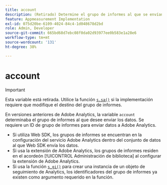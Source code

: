 ```yaml
---
title: account
description: (Retirado) Determine el grupo de informes al que se envían los datos.
feature: Appmeasurement Implementation
exl-id: 075d20be-6109-4024-84c4-1d048678d2bd
role: Admin, Developer
source-git-commit: 665bd68d7ebc08f0da02d93977ee0b583e1a28e6
workflow-type: tm+mt
source-wordcount: '131'
ht-degree: 38%

---
```


# account

>[!IMPORTANT]
>
>Esta variable está retirada. Utilice la función [`s.sa()`](../functions/sa-method.md) si la implementación requiere que modifique el destino del grupo de informes.

En versiones anteriores de Adobe Analytics, la variable `account` determinaba el grupo de informes al que desee enviar los datos. Se requiere un ID de grupo de informes para enviar datos a Adobe Analytics.

* Si utiliza Web SDK, los grupos de informes se encuentran en la configuración del servicio Adobe Analytics dentro del conjunto de datos al que Web SDK envía los datos.
* Si usa la extensión de Adobe Analytics, los grupos de informes residen en el acordeón [!UICONTROL Administración de biblioteca] al configurar la extensión de Adobe Analytics.
* Si usa la función [`s_gi()`](../functions/s-gi.md) para crear una instancia de un objeto de seguimiento de Analytics, los identificadores del grupo de informes ya existen como argumento requerido en la función.
